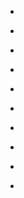 
- [](/2018/11/10157077992243912/)

- [](/2017/11/10156217568758912/)

- [](/2016/12/10155158306058912/)

- [](/2016/12/10155139780123912/)

- [](/2016/08/10154798576068912/)

- [](/2015/12/10154254433638912/)

- [](/2014/12/10153414770048912/)

- [](/2014/12/10153411694413912/)

- [](/2014/12/10153406542158912/)

- [](/2012/12/274889740157874176/)
